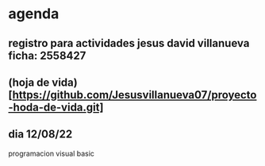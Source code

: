 # agenda
registro para actividades
jesus david villanueva ficha: 2558427
---
## (hoja de vida)[https://github.com/Jesusvillanueva07/proyecto-hoda-de-vida.git]
## dia 12/08/22
programacion visual basic